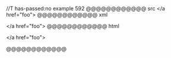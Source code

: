 //T has-passed:no
example 592
@@@@@@@@@@@@ src
</a href="foo">
@@@@@@@@@@@@ xml
<?xml version="1.0" encoding="UTF-8"?>
<!DOCTYPE document SYSTEM "CommonMark.dtd">
<document xmlns="http://commonmark.org/xml/1.0">
  <paragraph>
    <text>&lt;/a href=&quot;foo&quot;&gt;</text>
  </paragraph>
</document>
@@@@@@@@@@@@ html
<p>&lt;/a href=&quot;foo&quot;&gt;</p>
@@@@@@@@@@@@
